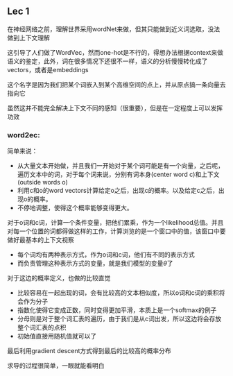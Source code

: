 ## Lec 1
在神经网络之前，理解世界采用wordNet来做，但其只能做到近义词选取，没法做到上下文理解

这引导了人们做了WordVec，然而one-hot是不行的，得想办法根据context来做语义的鉴定，此外，词在很多情况下还很不一样，语义的分析慢慢转化成了vectors，或者是embeddings

这个名字是因为我们把某个词嵌入到某个高维空间的点上，并从原点搞一条向量去指向它

虽然这并不能完全解决上下文不同的感知（很重要），但是在一定程度上可以发挥功效

### word2ec:
简单来说：
- 从大量文本开始做，并且我们一开始对于某个词可能是有一个向量，之后呢，遍历文本中的词，对于每个词来说，分别有词本身(center word c)和上下文(outside words o)
- 利用c和o的word vectors计算给定o之后，出现c的概率。以及给定c之后，出现o的概率。
- 不停地调整，使得这个概率能够变得更大。

对于o词和c词，计算一个条件变量，把他们累乘，作为一个likelihood总值。并且对每一个位置的词都得做这样的工作，计算浏览的是一个窗口中的值，该窗口中要做好最基本的上下文视察
- 每个词均有两种表示方式，作为o词和c词，他们有不同的表示方式
- 而负责管理这种表示方式的变量，就是我们模型的变量$\theta$了

对于这边的概率定义，也做的比较直觉
- 比较容易在一起出现的词，会有比较高的文本相似度，所以o词和c词的乘积将会作为分子
- 指数化使得它变成正数，同时变得更加平滑，本质上是一个softmax的例子
- 分母则是对于整个词汇表的遍历，由于我们是从c词出发，所以这边将会存放整个词汇表的点积
- 初始值直接用随机值就可以了

最后利用gradient descent方式得到最后的比较高的概率分布

求导的过程很简单，一眼就能看明白